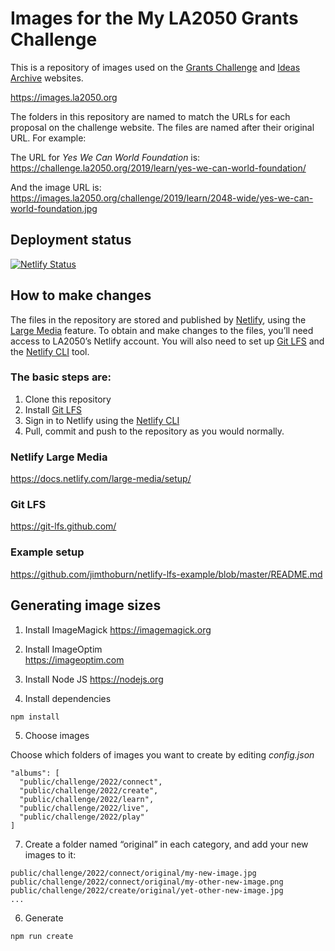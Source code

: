 # Images for the My LA2050 Grants Challenge

This is a repository of images used on the [Grants Challenge](https://challenge.la2050.org/) and [Ideas Archive](https://archive.la2050.org/) websites.

https://images.la2050.org

The folders in this repository are named to match the URLs for each proposal on the challenge website. The files are named after their original URL. For example:

The URL for _Yes We Can World Foundation_ is:  
https://challenge.la2050.org/2019/learn/yes-we-can-world-foundation/

And the image URL is:  
https://images.la2050.org/challenge/2019/learn/2048-wide/yes-we-can-world-foundation.jpg

## Deployment status

[![Netlify Status](https://api.netlify.com/api/v1/badges/decd94cf-2950-40df-886c-da6ff36e6605/deploy-status)](https://app.netlify.com/sites/images-la2050/deploys)

## How to make changes

The files in the repository are stored and published by [Netlify](https://www.netlify.com/), using the [Large Media](https://docs.netlify.com/large-media/overview/) feature. To obtain and make changes to the files, you’ll need access to LA2050’s Netlify account. You will also need to set up [Git LFS](https://git-lfs.github.com/) and the [Netlify CLI](https://docs.netlify.com/large-media/setup/) tool.

### The basic steps are:

1. Clone this repository
2. Install [Git LFS](https://git-lfs.github.com/)
3. Sign in to Netlify using the [Netlify CLI](https://docs.netlify.com/large-media/setup/)
4. Pull, commit and push to the repository as you would normally.

### Netlify Large Media
https://docs.netlify.com/large-media/setup/

### Git LFS
https://git-lfs.github.com/

### Example setup
https://github.com/jimthoburn/netlify-lfs-example/blob/master/README.md

## Generating image sizes

1. Install ImageMagick
https://imagemagick.org

2. Install ImageOptim  
https://imageoptim.com

3. Install Node JS
https://nodejs.org

4. Install dependencies
```
npm install
```

5. Choose images

Choose which folders of images you want to create by editing _config.json_

```
"albums": [
  "public/challenge/2022/connect",
  "public/challenge/2022/create",
  "public/challenge/2022/learn",
  "public/challenge/2022/live",
  "public/challenge/2022/play"
]
```

7. Create a folder named “original” in each category, and add your new images to it:
```
public/challenge/2022/connect/original/my-new-image.jpg
public/challenge/2022/connect/original/my-other-new-image.png
public/challenge/2022/create/original/yet-other-new-image.jpg
...
```

6. Generate

```
npm run create
```
